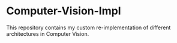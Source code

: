 # Computer-Vision-Impl
This repository contains my custom re-implementation of different architectures in Computer Vision.
